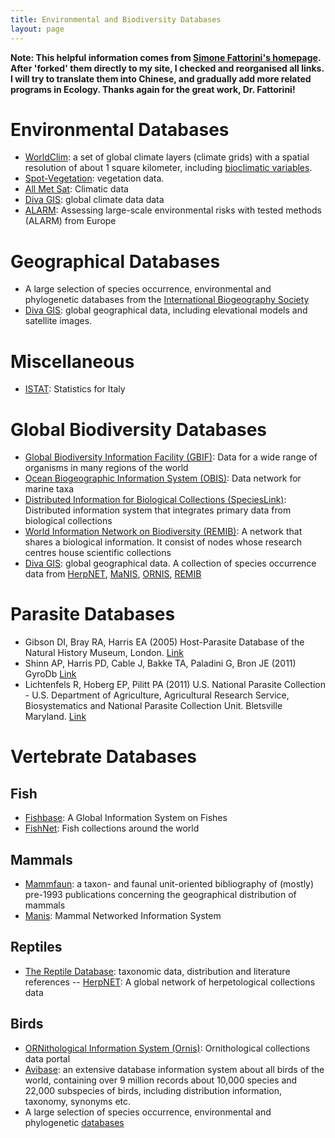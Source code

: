 ```yaml
---
title: Environmental and Biodiversity Databases
layout: page
---
```


**Note: This helpful information comes from [Simone Fattorini's homepage](https://sites.google.com/site/fattorinitenebrionidae/). After 'forked' them directly to my site, I checked and reorganised all links. I will try to translate them into Chinese, and gradually add more related programs in Ecology. Thanks again for the great work, Dr. Fattorini!** 

# Environmental Databases

-	[WorldClim](http://www.worldclim.org/): a set of global climate layers (climate grids) with a spatial resolution of about 1 square kilometer, including [bioclimatic variables](http://www.worldclim.org/bioclim).
-	[Spot-Vegetation](http://www.spot-vegetation.com/): vegetation data.
-	[All Met Sat](http://en.allmetsat.com/index.html): Climatic data
-	[Diva GIS](http://diva-gis.org/Data): global climate data data
-	[ALARM](http://www.alarmproject.net/alarm/): Assessing large-scale environmental risks with tested methods (ALARM) from Europe

# Geographical Databases

-	A large selection of species occurrence, environmental and phylogenetic databases from the [International Biogeography Society](http://www.biogeography.org/html/Resources/databases.html)
-	[Diva GIS](http://diva-gis.org/Data): global geographical data, including elevational models and satellite images. 

# Miscellaneous

-	[ISTAT](http://www.istat.it/en/): Statistics for Italy


# Global Biodiversity Databases

-	[Global Biodiversity Information Facility (GBIF)](http://www.gbif.org/): Data for a wide range of organisms in many regions of the world
-	[Ocean Biogeographic Information System (OBIS)](http://www.iobis.org/): Data network for marine taxa
-	[Distributed Information for Biological Collections (SpeciesLink)](http://splink.cria.org.br/index?&setlang=en): Distributed information system that integrates primary data from biological collections
-	[World Information Network on Biodiversity (REMIB)](http://www.conabio.gob.mx/remib_ingles/doctos/remib_ing.html): A network that shares a biological information. It consist of nodes whose research centres house scientific collections
-	[Diva GIS](http://diva-gis.org/Data): global geographical data. A collection of species occurrence data from [HerpNET](http://herpnet.org/), [MaNIS](http://manis.mvz.berkeley.edu/pres/PresentationServlet?action=home), [ORNIS](http://ornisnet.org/), [REMIB](http://www.conabio.gob.mx/remib_ingles/doctos/remibnodosdb.html?)


# Parasite Databases

-	Gibson DI, Bray RA, Harris EA (2005) Host-Parasite Database of the
Natural History Museum, London.
[Link](http://www.nhm.ac.uk/research-curation/research/projects/host-parasites/database)
-	Shinn AP, Harris PD, Cable J, Bakke TA, Paladini G, Bron JE (2011)
GyroDb [Link](http://www.gyrodb.net/)
-	Lichtenfels R, Hoberg EP, Pilitt PA (2011) U.S. National Parasite
Collection - U.S. Department of Agriculture, Agricultural Research
Service, Biosystematics and National Parasite Collection Unit.
Bletsville Maryland. [Link](http://www.anri.barc.usda.gov/bnpcu/parasrch.asp)

# Vertebrate Databases

## Fish

-	[Fishbase](http://www.fishbase.org/search.php): A Global Information System on Fishes
-	[FishNet](http://fishnet2.net/): Fish collections around the world


## Mammals

-	[Mammfaun](http://people.wku.edu/charles.smith/mamm/MAMMFAUN.htm): a taxon- and faunal unit-oriented bibliography of (mostly) pre-1993 publications concerning the geographical distribution of
mammals
-	[Manis](http://www.manisnet.org/): Mammal Networked Information System

## Reptiles

-	[The Reptile Database](http://www.reptile-database.org/): taxonomic data, distribution and literature references
--	[HerpNET](http://herpnet2.org/): A global network of herpetological collections data

## Birds

-	[ORNithological Information System (Ornis)](http://www.ornisnet.org/): Ornithological collections data portal
-	[Avibase](http://avibase.bsc-eoc.org/avibase.jsp): an extensive database information system about all birds of the
world, containing over 9 million records about 10,000 species and 22,000
subspecies of birds, including distribution information, taxonomy,
synonyms etc.
-	A large selection of species occurrence, environmental and phylogenetic [databases](http://www.biogeography.org/html/Resources/databases.html)

